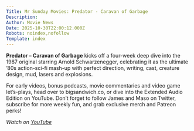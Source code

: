 ```yaml
---
Title: Mr Sunday Movies: Predator - Caravan of Garbage
Description: 
Author: Movie News
Date: 2025-10-30T22:00:12.000Z
Robots: noindex,nofollow
Template: index
---
```

<p><strong>Predator – Caravan of Garbage</strong> kicks off a four-week deep dive into the 1987 original starring Arnold Schwarzenegger, celebrating it as the ultimate ’80s action-sci-fi mash-up with perfect direction, writing, cast, creature design, mud, lasers and explosions.</p>

<p>For early videos, bonus podcasts, movie commentaries and video game let’s-plays, head over to bigsandwich.co, or dive into the Extended Audio Edition on YouTube. Don’t forget to follow James and Maso on Twitter, subscribe for more weekly fun, and grab exclusive merch and Patreon perks!</p>

<p><em>Watch on <a href="https://www.youtube.com/watch?v=yhednO-Impg" rel="noopener noreferrer">YouTube</a></em></p>

